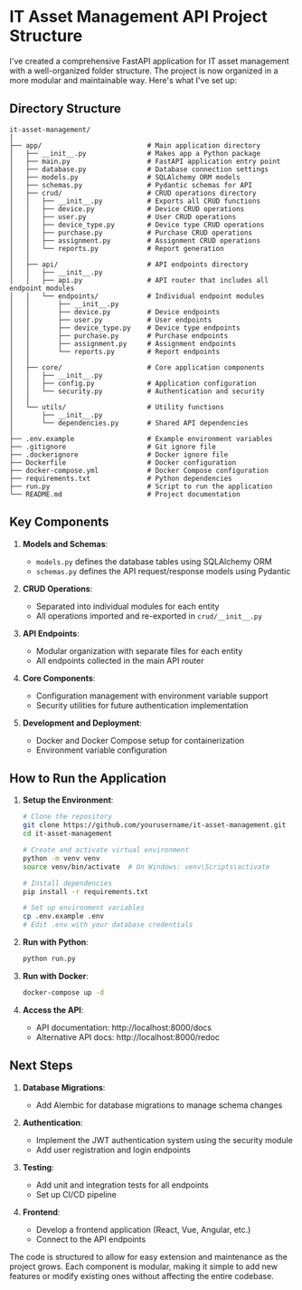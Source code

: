 # IT Asset Management API Project Structure

I've created a comprehensive FastAPI application for IT asset management with a well-organized folder structure. The project is now organized in a more modular and maintainable way. Here's what I've set up:

## Directory Structure

```
it-asset-management/
│
├── app/                          # Main application directory
│   ├── __init__.py               # Makes app a Python package
│   ├── main.py                   # FastAPI application entry point
│   ├── database.py               # Database connection settings
│   ├── models.py                 # SQLAlchemy ORM models
│   ├── schemas.py                # Pydantic schemas for API
│   ├── crud/                     # CRUD operations directory
│   │   ├── __init__.py           # Exports all CRUD functions
│   │   ├── device.py             # Device CRUD operations
│   │   ├── user.py               # User CRUD operations
│   │   ├── device_type.py        # Device type CRUD operations
│   │   ├── purchase.py           # Purchase CRUD operations
│   │   ├── assignment.py         # Assignment CRUD operations
│   │   └── reports.py            # Report generation
│   │
│   ├── api/                      # API endpoints directory
│   │   ├── __init__.py
│   │   ├── api.py                # API router that includes all endpoint modules
│   │   └── endpoints/            # Individual endpoint modules
│   │       ├── __init__.py
│   │       ├── device.py         # Device endpoints
│   │       ├── user.py           # User endpoints
│   │       ├── device_type.py    # Device type endpoints
│   │       ├── purchase.py       # Purchase endpoints
│   │       ├── assignment.py     # Assignment endpoints
│   │       └── reports.py        # Report endpoints
│   │
│   ├── core/                     # Core application components
│   │   ├── __init__.py
│   │   ├── config.py             # Application configuration
│   │   └── security.py           # Authentication and security
│   │
│   └── utils/                    # Utility functions
│       ├── __init__.py
│       └── dependencies.py       # Shared API dependencies
│
├── .env.example                  # Example environment variables
├── .gitignore                    # Git ignore file
├── .dockerignore                 # Docker ignore file
├── Dockerfile                    # Docker configuration
├── docker-compose.yml            # Docker Compose configuration
├── requirements.txt              # Python dependencies
├── run.py                        # Script to run the application
└── README.md                     # Project documentation
```

## Key Components

1. **Models and Schemas**:
   - `models.py` defines the database tables using SQLAlchemy ORM
   - `schemas.py` defines the API request/response models using Pydantic

2. **CRUD Operations**:
   - Separated into individual modules for each entity
   - All operations imported and re-exported in `crud/__init__.py`

3. **API Endpoints**:
   - Modular organization with separate files for each entity
   - All endpoints collected in the main API router

4. **Core Components**:
   - Configuration management with environment variable support
   - Security utilities for future authentication implementation

5. **Development and Deployment**:
   - Docker and Docker Compose setup for containerization
   - Environment variable configuration

## How to Run the Application

1. **Setup the Environment**:
   ```bash
   # Clone the repository
   git clone https://github.com/yourusername/it-asset-management.git
   cd it-asset-management
   
   # Create and activate virtual environment
   python -m venv venv
   source venv/bin/activate  # On Windows: venv\Scripts\activate
   
   # Install dependencies
   pip install -r requirements.txt
   
   # Set up environment variables
   cp .env.example .env
   # Edit .env with your database credentials
   ```

2. **Run with Python**:
   ```bash
   python run.py
   ```

3. **Run with Docker**:
   ```bash
   docker-compose up -d
   ```

4. **Access the API**:
   - API documentation: http://localhost:8000/docs
   - Alternative API docs: http://localhost:8000/redoc

## Next Steps

1. **Database Migrations**:
   - Add Alembic for database migrations to manage schema changes

2. **Authentication**:
   - Implement the JWT authentication system using the security module
   - Add user registration and login endpoints

3. **Testing**:
   - Add unit and integration tests for all endpoints
   - Set up CI/CD pipeline

4. **Frontend**:
   - Develop a frontend application (React, Vue, Angular, etc.)
   - Connect to the API endpoints

The code is structured to allow for easy extension and maintenance as the project grows. Each component is modular, making it simple to add new features or modify existing ones without affecting the entire codebase.